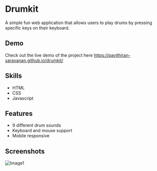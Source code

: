# Drumkit
A simple fun web application that allows users to play drums by pressing specific keys on their keyboard.

## Demo
Check out the live demo of the project here https://pavithiran-saravanan.github.io/drumkit/

## Skills
- HTML
- CSS
- Javascript
  
## Features
- 9 different drum sounds
- Keyboard and mouse support
- Mobile responsive

## Screenshots
![Image1](https://github.com/pavithiran-saravanan/drumkit/assets/63770646/4270abf1-6a99-4100-b94c-7c3f1293fd51)

